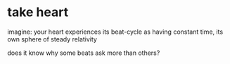 # take heart

imagine: your heart experiences its beat-cycle as having constant time, its own sphere of steady relativity

does it know why some beats ask more than others?

